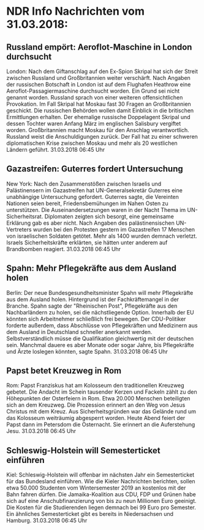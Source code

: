 # NDR Info Nachrichten vom 31.03.2018:


## Russland empört: Aeroflot-Maschine in London durchsucht
London:	Nach dem Giftanschlag auf den Ex-Spion Skripal hat sich der Streit zwischen Russland und Großbritannien weiter verschärft. Nach Angaben der russischen Botschaft in London ist auf dem Flughafen Heathrow eine Aeroflot-Passagiermaschine durchsucht worden. Ein Grund sei nicht genannt worden. Russland sprach von einer weiteren offensichtlichen Provokation. Im Fall Skripal hat Moskau fast 30 Fragen an Großbritannien geschickt. Die russischen Behörden wollen damit Einblick in die britischen Ermittlungen erhalten. Der ehemalige russische Doppelagent Skripal und dessen Tochter waren Anfang März im englischen Salisbury vergiftet worden. Großbritannien macht Moskau für den Anschlag verantwortlich. Russland weist die Anschuldigungen zurück. Der Fall hat zu einer schweren diplomatischen Krise zwischen Moskau und mehr als 20 westlichen Ländern geführt. 31.03.2018 06:45 Uhr 

## Gazastreifen: Guterres fordert Untersuchung
New York: Nach den Zusammenstößen zwischen Israelis und Palästinensern im Gazastreifen hat UN-Generalsekretär Guterres eine unabhängige Untersuchung gefordert. Guterres sagte, die Vereinten Nationen seien bereit, Friedensbemühungen im Nahen Osten zu unterstützen. Die Auseinandersetzungen waren in der Nacht Thema im UN-Sicherheitsrat. Diplomaten zeigten sich besorgt, eine gemeinsame Erklärung gab es aber nicht. Nach Angaben des palästinensischen UN-Vertreters wurden bei den Protesten gestern im Gazastreifen 17 Menschen von israelischen Soldaten getötet. Mehr als 1400 wurden demnach verletzt. Israels Sicherheitskräfte erklärten, sie hätten unter anderem auf Brandbomben reagiert. 31.03.2018 06:45 Uhr 

## Spahn: Mehr Pflegekräfte aus dem Ausland holen
Berlin: Der neue Bundesgesundheitsminister Spahn will mehr Pflegekräfte aus dem Ausland holen. Hintergrund ist der Fachkräftemangel in der Branche. Spahn sagte der "Rheinischen Post", Pflegekräfte aus den Nachbarländern zu holen, sei die nächstliegende Option. Innerhalb der EU könnten sich Arbeitnehmer schließlich frei bewegen. Der CDU-Politiker forderte außerdem, dass Abschlüsse von Pflegekräften und Medizinern aus dem Ausland in Deutschland schneller anerkannt werden. Selbstverständlich müsse die Qualifikation gleichwertig mit der deutschen sein. Manchmal dauere es aber Monate oder sogar Jahre, bis Pflegekräfte und Ärzte loslegen könnten, sagte Spahn. 31.03.2018 06:45 Uhr 

## Papst betet Kreuzweg in Rom
Rom:	Papst Franziskus hat am Kolosseum den traditionellen Kreuzweg gebetet. Die Andacht im Schein tausender Kerzen und Fackeln zählt zu den Höhepunkten der Osterfeiern in Rom. Etwa 20.000 Menschen beteiligten sich an dem Kreuzweg. Die Prozession erinnert an den Weg von Jesus Christus mit dem Kreuz. Aus Sicherheitsgründen war das Gelände rund um das Kolosseum weiträumig abgesperrt worden. Heute Abend feiert der Papst dann im Petersdom die Osternacht. Sie erinnert an die Auferstehung Jesu. 31.03.2018 06:45 Uhr 

## Schleswig-Holstein will Semesterticket einführen
Kiel: Schleswig-Holstein will offenbar im nächsten Jahr ein Semesterticket für das Bundesland einführen. Wie die Kieler Nachrichten berichten, sollen etwa 50.000 Studenten vom Wintersemester 2019 an kostenlos mit der Bahn fahren dürfen. Die Jamaika-Koalition aus CDU, FDP und Grünen habe sich auf eine Anschubfinanzierung von bis zu neun Millionen Euro geeinigt. Die Kosten für die Studierenden liegen demnach bei 99 Euro pro Semester. Ein ähnliches Semesterticket gibt es bereits in Niedersachsen und Hamburg. 31.03.2018 06:45 Uhr 
